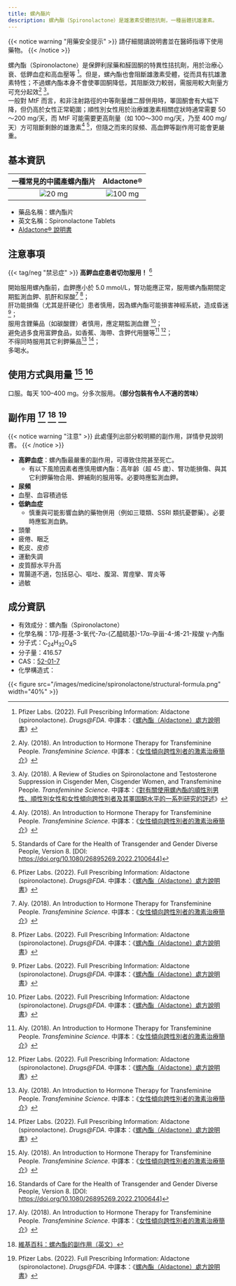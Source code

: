 ```yaml
---
title: 螺內酯片
description: 螺內酯（Spironolactone）是雄激素受體拮抗劑，一種甾體抗雄激素。
---
```


{{< notice warning "用藥安全提示" >}}
請仔細閱讀說明書並在醫師指導下使用藥物。
{{< /notice >}}

螺內酯（Spironolactone）是保鉀利尿藥和醛固酮的特異性拮抗劑，用於治療心衰、低鉀血症和高血壓等 [^3]。但是，螺內酯也會阻斷雄激素受體，從而具有抗雄激素特性；不過螺內酯本身不會使睪固酮降低，其阻斷效力較弱，需服用較大劑量方可充分起效[^1] [^4]。\
一般對 MtF 而言，和非注射路徑的中等劑量雌二醇併用時，睪固酮會有大幅下降，但仍高於女性正常範圍；順性別女性用於治療雄激素相關症狀時通常需要 50～200 mg/天，而 MtF 可能需要更高劑量（如 100～300 mg/天，乃至 400 mg/天）方可阻斷剩餘的雄激素[^1] [^5]，但隨之而來的尿頻、高血鉀等副作用可能會更嚴重。

## 基本資訊

| 一種常見的中國產螺內酯片 | Aldactone&reg; |
| :--: | :--: |
| ![20 mg](/images/medicine/spironolactone/minsheng.jpg) | ![100 mg](/images/medicine/spironolactone/aldactone.jpg) |

- 藥品名稱：螺內酯片
- 英文名稱：Spironolactone Tablets
- [Aldactone&reg; 說明書](https://tfsci.mtf.wiki/misc/aldactone/)

## 注意事項

{{< tag/neg "禁忌症" >}} **高鉀血症患者切勿服用！** [^3]

開始服用螺內酯前，血鉀應小於 5.0 mmol/L，腎功能應正常，服用螺內酯期間定期監測血鉀、肌酐和尿酸[^1] [^3]；\
肝功能損傷（尤其是肝硬化）患者慎用，因為螺內酯可能損害神經系統，造成昏迷 [^3]；\
服用含鋰藥品（如碳酸鋰）者慎用，應定期監測血鋰 [^3]；\
避免過多食用富鉀食品，如香蕉、海帶、含鉀代用鹽等[^1] [^3]；\
不得同時服用其它利鉀藥品[^1] [^3]；\
多喝水。

## 使用方式與用量 [^1] [^5]

口服。每天 100–400 mg。分多次服用。**（部分包裝有令人不適的苦味）**

## 副作用 [^1] [^2] [^3]

{{< notice warning "注意" >}}
此處僅列出部分較明顯的副作用，詳情參見說明書。
{{< /notice >}}

- **高鉀血症**：螺內酯最嚴重的副作用，可導致住院甚至死亡。
  - 有以下風險因素者應慎用螺內酯：高年齡（超 45 歲）、腎功能損傷、與其它利鉀藥物合用、鉀補劑的服用等。必要時應監測血鉀。
- **尿頻**
- 血壓、血容積過低
- **低鈉血症**
  - 慎重與可能影響血鈉的藥物併用（例如三環類、SSRI 類抗憂鬱藥）。必要時應監測血鈉。
- 頭暈
- 疲倦、睏乏
- 乾皮、皮疹
- 運動失調
- 皮質醇水平升高
- 胃腸道不適，包括惡心、嘔吐、腹瀉、胃痙攣、胃炎等
- 過敏

## 成分資訊

- 有效成分：螺內酯（Spironolactone）
- 化學名稱：17β-羥基-3-氧代-7α-(乙醯硫基)-17α-孕甾-4-烯-21-羧酸 γ-內酯
- 分子式：C<sub>24</sub>H<sub>32</sub>O<sub>4</sub>S
- 分子量：416.57
- CAS：[52-01-7](https://commonchemistry.cas.org/detail?cas_rn=52-01-7)
- 化學構造式：

{{< figure src="/images/medicine/spironolactone/structural-formula.png" width="40%" >}}

[^1]: Aly. (2018). An Introduction to Hormone Therapy for Transfeminine People. *Transfeminine Science*. 中譯本：《[女性傾向跨性別者的激素治療簡介](https://tfsci.mtf.wiki/articles/transfem-intro/#spironolactone)》
[^2]: [維基百科：螺內酯的副作用（英文）](https://en.wikipedia.org/wiki/Spironolactone#Side_effects)
[^3]: Pfizer Labs. (2022). Full Prescribing Information: Aldactone (spironolactone). *Drugs@FDA*. 中譯本：《[螺內酯（Aldactone）處方說明書](https://tfsci.mtf.wiki/misc/aldactone/)》
[^4]: Aly. (2018). A Review of Studies on Spironolactone and Testosterone Suppression in Cisgender Men, Cisgender Women, and Transfeminine People. *Transfeminine Science*. 中譯本：《[對有關使用螺內酯的順性別男性、順性別女性和女性傾向跨性別者及其睪固酮水平的一系列研究的評述](https://tfsci.mtf.wiki/articles/spiro-testosterone/)》
[^5]: Standards of Care for the Health of Transgender and Gender Diverse People, Version 8. \[DOI: <https://doi.org/10.1080/26895269.2022.2100644>]
